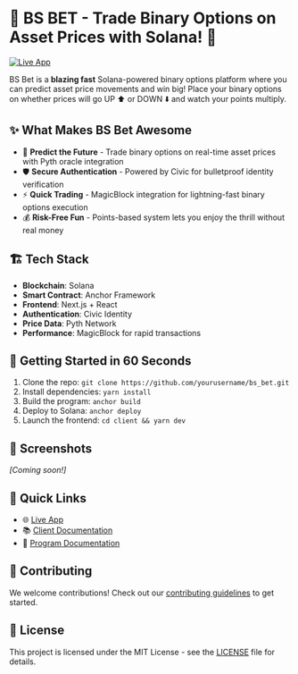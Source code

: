 # 🎲 BS BET - Trade Binary Options on Asset Prices with Solana! 🚀

[![Live App](https://img.shields.io/badge/LIVE_APP-bs--bet.vercel.app-blue?style=for-the-badge)](https://bs-bet.vercel.app/)

BS Bet is a **blazing fast** Solana-powered binary options platform where you can predict asset price movements and win big! Place your binary options on whether prices will go UP ⬆️ or DOWN ⬇️ and watch your points multiply.

## ✨ What Makes BS Bet Awesome

- 🔮 **Predict the Future** - Trade binary options on real-time asset prices with Pyth oracle integration
- 🛡️ **Secure Authentication** - Powered by Civic for bulletproof identity verification
- ⚡ **Quick Trading** - MagicBlock integration for lightning-fast binary options execution
- 💰 **Risk-Free Fun** - Points-based system lets you enjoy the thrill without real money

## 🏗️ Tech Stack

- **Blockchain**: Solana
- **Smart Contract**: Anchor Framework
- **Frontend**: Next.js + React
- **Authentication**: Civic Identity
- **Price Data**: Pyth Network
- **Performance**: MagicBlock for rapid transactions

## 🚀 Getting Started in 60 Seconds

1. Clone the repo: `git clone https://github.com/yourusername/bs_bet.git`
2. Install dependencies: `yarn install`
3. Build the program: `anchor build`
4. Deploy to Solana: `anchor deploy`
5. Launch the frontend: `cd client && yarn dev`

## 📱 Screenshots

*[Coming soon!]*

## 🔗 Quick Links

- 🌐 [Live App](https://bs-bet.vercel.app/)
- 📚 [Client Documentation](./client/README.md)
- 🧠 [Program Documentation](./programs/bs_bet/README.md)

## 🤝 Contributing

We welcome contributions! Check out our [contributing guidelines](CONTRIBUTING.md) to get started.

## 📜 License

This project is licensed under the MIT License - see the [LICENSE](LICENSE) file for details.
